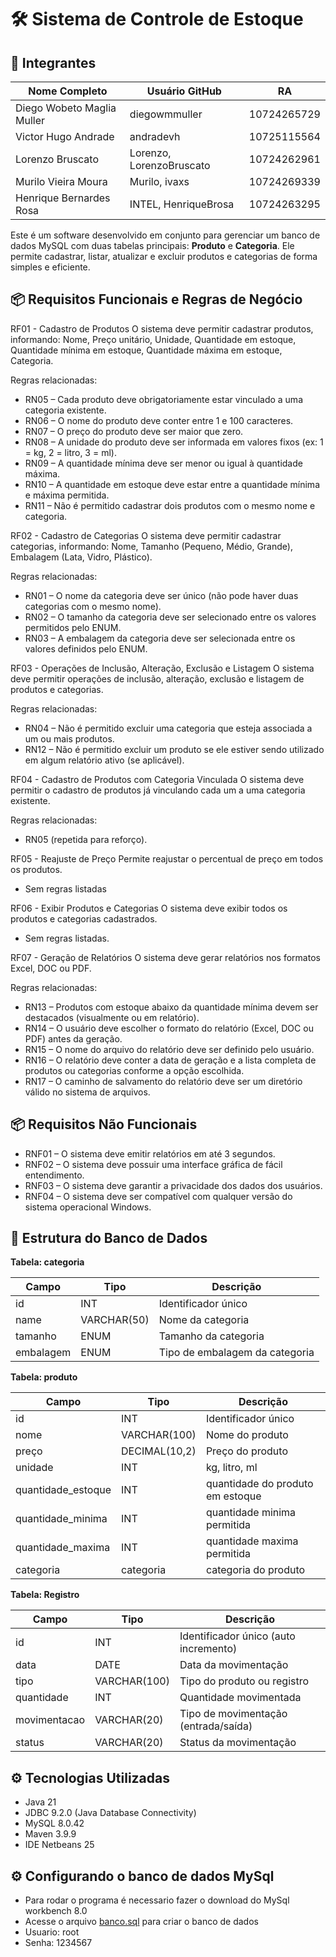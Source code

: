 # 🛠️ Sistema de Controle de Estoque


## 👥 Integrantes

| Nome Completo                     | Usuário GitHub       | RA            |
|----------------------------------|-----------------------|---------------|
| Diego Wobeto Maglia Muller       | diegowmmuller        | 10724265729   |
| Victor Hugo Andrade              | andradevh            | 10725115564   |
| Lorenzo Bruscato                 | Lorenzo, LorenzoBruscato              | 10724262961   |
| Murilo Vieira Moura              | Murilo, ivaxs              | 10724269339   |
| Henrique Bernardes Rosa          | INTEL, HenriqueBrosa        | 10724263295   |

Este é um software desenvolvido em conjunto para gerenciar um banco de dados MySQL com duas tabelas principais: **Produto** e **Categoria**. Ele permite cadastrar, listar, atualizar e excluir produtos e categorias de forma simples e eficiente.

## 📦 Requisitos Funcionais e Regras de Negócio
RF01 - Cadastro de Produtos
O sistema deve permitir cadastrar produtos, informando: Nome, Preço unitário, Unidade, Quantidade em estoque, Quantidade mínima em estoque, Quantidade máxima em estoque, Categoria.

Regras relacionadas:

- RN05 – Cada produto deve obrigatoriamente estar vinculado a uma categoria existente.
- RN06 – O nome do produto deve conter entre 1 e 100 caracteres.
- RN07 – O preço do produto deve ser maior que zero.
- RN08 – A unidade do produto deve ser informada em valores fixos (ex: 1 = kg, 2 = litro, 3 = ml).
- RN09 – A quantidade mínima deve ser menor ou igual à quantidade máxima.
- RN10 – A quantidade em estoque deve estar entre a quantidade mínima e máxima permitida.
- RN11 – Não é permitido cadastrar dois produtos com o mesmo nome e categoria.

RF02 - Cadastro de Categorias
O sistema deve permitir cadastrar categorias, informando: Nome, Tamanho (Pequeno, Médio, Grande), Embalagem (Lata, Vidro, Plástico).

Regras relacionadas:

- RN01 – O nome da categoria deve ser único (não pode haver duas categorias com o mesmo nome).
- RN02 – O tamanho da categoria deve ser selecionado entre os valores permitidos pelo ENUM.
- RN03 – A embalagem da categoria deve ser selecionada entre os valores definidos pelo ENUM.

RF03 - Operações de Inclusão, Alteração, Exclusão e Listagem
O sistema deve permitir operações de inclusão, alteração, exclusão e listagem de produtos e categorias.

Regras relacionadas:

- RN04 – Não é permitido excluir uma categoria que esteja associada a um ou mais produtos.
- RN12 – Não é permitido excluir um produto se ele estiver sendo utilizado em algum relatório ativo (se aplicável).

RF04 - Cadastro de Produtos com Categoria Vinculada
O sistema deve permitir o cadastro de produtos já vinculando cada um a uma categoria existente.

Regras relacionadas:

- RN05 (repetida para reforço).

RF05 - Reajuste de Preço
Permite reajustar o percentual de preço em todos os produtos.

- Sem regras listadas

RF06 - Exibir Produtos e Categorias
O sistema deve exibir todos os produtos e categorias cadastrados.

- Sem regras listadas.

RF07 - Geração de Relatórios
O sistema deve gerar relatórios nos formatos Excel, DOC ou PDF.

Regras relacionadas:

- RN13 – Produtos com estoque abaixo da quantidade mínima devem ser destacados (visualmente ou em relatório).
- RN14 – O usuário deve escolher o formato do relatório (Excel, DOC ou PDF) antes da geração.
- RN15 – O nome do arquivo do relatório deve ser definido pelo usuário.
- RN16 – O relatório deve conter a data de geração e a lista completa de produtos ou categorias conforme a opção escolhida.
- RN17 – O caminho de salvamento do relatório deve ser um diretório válido no sistema de arquivos.

## 📦 Requisitos Não Funcionais

- RNF01 – O sistema deve emitir relatórios em até 3 segundos.
- RNF02 – O sistema deve possuir uma interface gráfica de fácil entendimento.
- RNF03 – O sistema deve garantir a privacidade dos dados dos usuários.
- RNF04 – O sistema deve ser compatível com qualquer versão do sistema operacional Windows.

## 🧱 Estrutura do Banco de Dados

**Tabela: categoria**

| Campo     | Tipo        | Descrição                      |
| --------- | ----------- | ------------------------------ |
| id        | INT         | Identificador único            |
| name      | VARCHAR(50) | Nome da categoria              |
| tamanho   | ENUM        | Tamanho da categoria           |
| embalagem | ENUM        | Tipo de embalagem da categoria |

**Tabela: produto**

| Campo              | Tipo          | Descrição                        |
| ------------------ | ------------- | -------------------------------- |
| id                 | INT           | Identificador único              |
| nome               | VARCHAR(100)  | Nome do produto                  |
| preço              | DECIMAL(10,2) | Preço do produto                 |
| unidade            | INT           | kg, litro, ml                    |
| quantidade_estoque | INT           | quantidade do produto em estoque |
| quantidade_minima  | INT           | quantidade minima permitida      |
| quantidade_maxima  | INT           | quantidade maxima permitida      |
| categoria          | categoria     | categoria do produto             |

**Tabela: Registro**

| Campo        | Tipo         | Descrição                             |
| ------------ | ------------ | ------------------------------------- |
| id           | INT          | Identificador único (auto incremento) |
| data         | DATE         | Data da movimentação                  |
| tipo         | VARCHAR(100) | Tipo do produto ou registro           |
| quantidade   | INT          | Quantidade movimentada                |
| movimentacao | VARCHAR(20)  | Tipo de movimentação (entrada/saída)  |
| status       | VARCHAR(20)  | Status da movimentação                |

## ⚙️ Tecnologias Utilizadas

- Java 21
- JDBC 9.2.0 (Java Database Connectivity) 
- MySQL 8.0.42
- Maven 3.9.9
- IDE Netbeans 25

## ⚙️ Configurando o banco de dados MySql

- Para rodar o programa é necessario fazer o download do MySql workbench 8.0
- Acesse o arquivo [banco.sql](banco.sql) para criar o banco de dados
- Usuario: root
- Senha: 1234567

